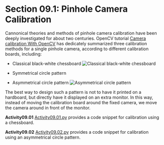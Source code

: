 # Section 09.1: Pinhole Camera Calibration

Cannonical theories and methods of pinhole camera calibration have been deeply investigated for about two centuries. OpenCV tutorial [Camera calibration With OpenCV](https://docs.opencv.org/4.2.0/d4/d94/tutorial_camera_calibration.html) has dedicately summarized three calibration methods for a single pinhole camera, according to different calibration boards, including:
- Classical black-white chessboard
![Classical black-white chessboard](https://docs.opencv.org/4.2.0/pattern.png)

- Symmetrical circle pattern

- Asymmetrical circle pattern
![Asymmetrical circle pattern](https://docs.opencv.org/4.2.0/acircles_pattern.png)


The best way to design such a pattern is not to have it printed on a hardboard, but directly have it displayed on an extra monitor. In this way, instead of moving the calibration board around the fixed camera, we move the camera around in front of the monitor.


**Activity09.01**
[Activity09.01.py](../Activity09.01/Activity09.01.py) provides a code snippet for calibration using a chessboard.


**Activity09.02**
[Activity09.02.py](../Activity09.02/Activity09.02.py) provides a code snippet for calibration using an asymmetrical circle pattern.
